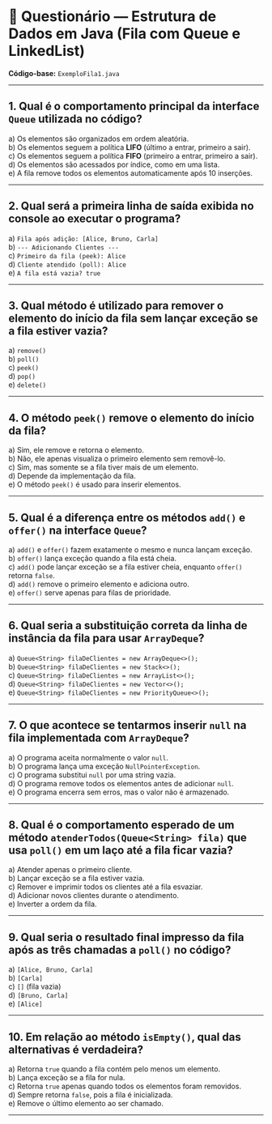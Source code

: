 # 🧩 Questionário — Estrutura de Dados em Java (Fila com Queue e LinkedList)

**Código-base:** `ExemploFila1.java`

---

## 1. Qual é o comportamento principal da interface `Queue` utilizada no código?

a) Os elementos são organizados em ordem aleatória.  
b) Os elementos seguem a política **LIFO** (último a entrar, primeiro a sair).  
c) Os elementos seguem a política **FIFO** (primeiro a entrar, primeiro a sair).  
d) Os elementos são acessados por índice, como em uma lista.  
e) A fila remove todos os elementos automaticamente após 10 inserções.

---

## 2. Qual será a **primeira linha de saída** exibida no console ao executar o programa?

a) `Fila após adição: [Alice, Bruno, Carla]`  
b) `--- Adicionando Clientes ---`  
c) `Primeiro da fila (peek): Alice`  
d) `Cliente atendido (poll): Alice`  
e) `A fila está vazia? true`

---

## 3. Qual método é utilizado para **remover o elemento do início da fila** sem lançar exceção se a fila estiver vazia?

a) `remove()`  
b) `poll()`  
c) `peek()`  
d) `pop()`  
e) `delete()`

---

## 4. O método `peek()` remove o elemento do início da fila?

a) Sim, ele remove e retorna o elemento.  
b) Não, ele apenas visualiza o primeiro elemento sem removê-lo.  
c) Sim, mas somente se a fila tiver mais de um elemento.  
d) Depende da implementação da fila.  
e) O método `peek()` é usado para inserir elementos.

---

## 5. Qual é a diferença entre os métodos `add()` e `offer()` na interface `Queue`?

a) `add()` e `offer()` fazem exatamente o mesmo e nunca lançam exceção.  
b) `offer()` lança exceção quando a fila está cheia.  
c) `add()` pode lançar exceção se a fila estiver cheia, enquanto `offer()` retorna `false`.  
d) `add()` remove o primeiro elemento e adiciona outro.  
e) `offer()` serve apenas para filas de prioridade.

---

## 6. Qual seria a **substituição correta** da linha de instância da fila para usar `ArrayDeque`?

a) `Queue<String> filaDeClientes = new ArrayDeque<>();`  
b) `Queue<String> filaDeClientes = new Stack<>();`  
c) `Queue<String> filaDeClientes = new ArrayList<>();`  
d) `Queue<String> filaDeClientes = new Vector<>();`  
e) `Queue<String> filaDeClientes = new PriorityQueue<>();`

---

## 7. O que acontece se tentarmos inserir `null` na fila implementada com `ArrayDeque`?

a) O programa aceita normalmente o valor `null`.  
b) O programa lança uma exceção `NullPointerException`.  
c) O programa substitui `null` por uma string vazia.  
d) O programa remove todos os elementos antes de adicionar `null`.  
e) O programa encerra sem erros, mas o valor não é armazenado.

---

## 8. Qual é o comportamento esperado de um método `atenderTodos(Queue<String> fila)` que usa `poll()` em um laço até a fila ficar vazia?

a) Atender apenas o primeiro cliente.  
b) Lançar exceção se a fila estiver vazia.  
c) Remover e imprimir todos os clientes até a fila esvaziar.  
d) Adicionar novos clientes durante o atendimento.  
e) Inverter a ordem da fila.

---

## 9. Qual seria o **resultado final impresso** da fila após as três chamadas a `poll()` no código?

a) `[Alice, Bruno, Carla]`  
b) `[Carla]`  
c) `[]` (fila vazia)  
d) `[Bruno, Carla]`  
e) `[Alice]`

---

## 10. Em relação ao método `isEmpty()`, qual das alternativas é **verdadeira**?

a) Retorna `true` quando a fila contém pelo menos um elemento.  
b) Lança exceção se a fila for nula.  
c) Retorna `true` apenas quando todos os elementos foram removidos.  
d) Sempre retorna `false`, pois a fila é inicializada.  
e) Remove o último elemento ao ser chamado.

---
